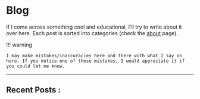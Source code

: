 # Blog

If I come across something cool and educational, I'll try to write about it over here. Each post is sorted into categories (check the [about](About.md) page).

!!! warning

    I may make mistakes/inaccuracies here and there with what I say on here. If you notice one of these mistakes, I would appreciate it if you could let me know.

---

## Recent Posts : 